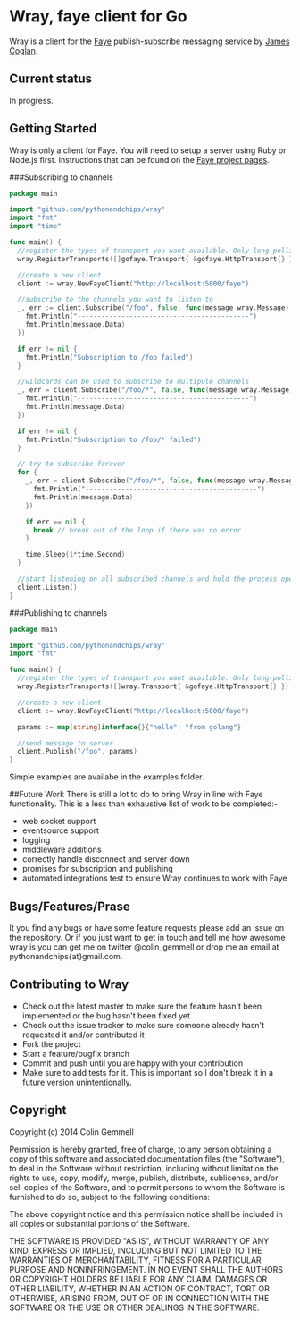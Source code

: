 # Wray, faye client for Go

Wray is a client for the [Faye](http://faye.jcoglan.com) publish-subscribe messaging service by [James Coglan](https://twitter.com/jcoglan).

## Current status

In progress.

## Getting Started

Wray is only a client for Faye. You will need to setup a server using Ruby or Node.js first. Instructions that can be found on the [Faye project pages](http://faye.jcoglan.com/).

###Subscribing to channels

```go
package main

import "github.com/pythonandchips/wray"
import "fmt"
import "time"

func main() {
  //register the types of transport you want available. Only long-polling is currently supported
  wray.RegisterTransports([]gofaye.Transport{ &gofaye.HttpTransport{} })

  //create a new client
  client := wray.NewFayeClient("http://localhost:5000/faye")

  //subscribe to the channels you want to listen to
  _, err := client.Subscribe("/foo", false, func(message wray.Message) {
    fmt.Println("-------------------------------------------")
    fmt.Println(message.Data)
  })

  if err != nil {
    fmt.Println("Subscription to /foo failed")
  }

  //wildcards can be used to subscribe to multipule channels
  _, err = client.Subscribe("/foo/*", false, func(message wray.Message) {
    fmt.Println("-------------------------------------------")
    fmt.Println(message.Data)
  })

  if err != nil {
    fmt.Println("Subscription to /foo/* failed")
  }

  // try to subscribe forever
  for {
    _, err = client.Subscribe("/foo/*", false, func(message wray.Message) {
      fmt.Println("-------------------------------------------")
      fmt.Println(message.Data)
    })

    if err == nil {
      break // break out of the loop if there was no error
    }

    time.Sleep(1*time.Second)
  }

  //start listening on all subscribed channels and hold the process open
  client.Listen()
}
```

###Publishing to channels

```go
package main

import "github.com/pythonandchips/wray"
import "fmt"

func main() {
  //register the types of transport you want available. Only long-polling is currently supported
  wray.RegisterTransports([]wray.Transport{ &gofaye.HttpTransport{} })

  //create a new client
  client := wray.NewFayeClient("http://localhost:5000/faye")

  params := map[string]interface{}{"hello": "from golang"}

  //send message to server
  client.Publish("/foo", params)
}
```

Simple examples are availabe in the examples folder.

##Future Work
There is still a lot to do to bring Wray in line with Faye functionality. This is a less than exhaustive list of work to be completed:-

- web socket support
- eventsource support
- logging
- middleware additions
- correctly handle disconnect and server down
- promises for subscription and publishing
- automated integrations test to ensure Wray continues to work with Faye

## Bugs/Features/Prase

It you find any bugs or have some feature requests please add an issue on the repository. Or if you just want to get in touch and tell me how awesome wray is you can get me on twitter @colin_gemmell or drop me an email at pythonandchips{at}gmail.com.

## Contributing to Wray

* Check out the latest master to make sure the feature hasn't been implemented or the bug hasn't been fixed yet
* Check out the issue tracker to make sure someone already hasn't requested it and/or contributed it
* Fork the project
* Start a feature/bugfix branch
* Commit and push until you are happy with your contribution
* Make sure to add tests for it. This is important so I don't break it in a future version unintentionally.

## Copyright

Copyright (c) 2014 Colin Gemmell

Permission is hereby granted, free of charge, to any person obtaining
a copy of this software and associated documentation files (the
"Software"), to deal in the Software without restriction, including
without limitation the rights to use, copy, modify, merge, publish,
distribute, sublicense, and/or sell copies of the Software, and to
permit persons to whom the Software is furnished to do so, subject to
the following conditions:

The above copyright notice and this permission notice shall be
included in all copies or substantial portions of the Software.

THE SOFTWARE IS PROVIDED "AS IS", WITHOUT WARRANTY OF ANY KIND,
EXPRESS OR IMPLIED, INCLUDING BUT NOT LIMITED TO THE WARRANTIES OF
MERCHANTABILITY, FITNESS FOR A PARTICULAR PURPOSE AND
NONINFRINGEMENT. IN NO EVENT SHALL THE AUTHORS OR COPYRIGHT HOLDERS BE
LIABLE FOR ANY CLAIM, DAMAGES OR OTHER LIABILITY, WHETHER IN AN ACTION
OF CONTRACT, TORT OR OTHERWISE, ARISING FROM, OUT OF OR IN CONNECTION
WITH THE SOFTWARE OR THE USE OR OTHER DEALINGS IN THE SOFTWARE.
